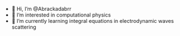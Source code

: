 - 👋 Hi, I’m @Abrackadabrr
- 👀 I’m interested in computational physics
- 🌱 I’m currently learning integral equations in electrodynamic waves scattering

<!---
Abrackadabrr/Abrackadabrr is a ✨ special ✨ repository because its `README.md` (this file) appears on your GitHub profile.
You can click the Preview link to take a look at your changes.
--->
